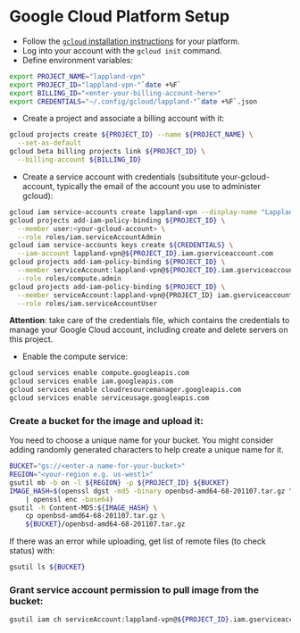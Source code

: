 # Google Cloud Platform Setup
- Follow the <a aria-label="See Google Cloud S D K installation instructions" href="https://cloud.google.com/sdk/docs/install" target="_blank" rel="nofollow noopener"><code>gcloud</code> installation instructions</a> for your platform.
- Log into your account with the <code>gcloud init</code> command.
- Define environment variables:
```bash
export PROJECT_NAME="lappland-vpn"
export PROJECT_ID="lappland-vpn-"`date +%F`
export BILLING_ID="<enter-your-billing-account-here>"
export CREDENTIALS="~/.config/gcloud/lappland-"`date +%F`.json
```
- Create a project and associate a billing account with it:
```bash
gcloud projects create ${PROJECT_ID} --name ${PROJECT_NAME} \
  --set-as-default
gcloud beta billing projects link ${PROJECT_ID} \
  --billing-account ${BILLING_ID}
```

- Create a service account with credentials (subsititute your-gcloud-account, typically the email of the account you use to administer gcloud):
```bash
gcloud iam service-accounts create lappland-vpn --display-name "Lappland VPN"
gcloud projects add-iam-policy-binding ${PROJECT_ID} \
  --member user:<your-gcloud-account> \
  --role roles/iam.serviceAccountAdmin
gcloud iam service-accounts keys create ${CREDENTIALS} \
  --iam-account lappland-vpn@${PROJECT_ID}.iam.gserviceaccount.com
gcloud projects add-iam-policy-binding ${PROJECT_ID} \
  --member serviceAccount:lappland-vpn@${PROJECT_ID}.iam.gserviceaccount.com \
  --role roles/compute.admin
gcloud projects add-iam-policy-binding ${PROJECT_ID} \
  --member serviceAccount:lappland-vpn@{PROJECT_ID} iam.gserviceaccount.com \
  --role roles/iam.serviceAccountUser
```
**Attention**: take care of the credentials file, which contains the credentials to manage your Google Cloud account, including create and delete servers on this project.

- Enable the compute service:
```bash
gcloud services enable compute.googleapis.com
gcloud services enable iam.googleapis.com
gcloud services enable cloudresourcemanager.googleapis.com
gcloud services enable serviceusage.googleapis.com
```

### Create a bucket for the image and upload it:
You need to choose a unique name for your bucket.  You might consider adding randomly generated characters to help create a unique name for it.
```bash
BUCKET="gs://<enter-a name-for-your-bucket>"
REGION="<your-region e.g. us-west1>"
gsutil mb -b on -l ${REGION} -p ${PROJECT_ID} ${BUCKET}
IMAGE_HASH=$(openssl dgst -md5 -binary openbsd-amd64-68-201107.tar.gz \
    | openssl enc -base64)
gsutil -h Content-MD5:${IMAGE_HASH} \
    cp openbsd-amd64-68-201107.tar.gz \
    ${BUCKET}/openbsd-amd64-68-201107.tar.gz
```

If there was an error while uploading, get list of remote files (to check status) with:
```bash
gsutil ls ${BUCKET}
```
### Grant service account permission to pull image from the bucket:
```bash
gsutil iam ch serviceAccount:lappland-vpn@${PROJECT_ID}.iam.gserviceaccount.com:objectViewer ${BUCKET}
```
